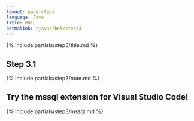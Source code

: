 ```yaml
---
layout: page-steps
language: Java
title: RHEL
permalink: /java/rhel/step/3
---
```


{% include partials/step3/title.md %}

## Step 3.1
{% include partials/step3/note.md %}

## Try the mssql extension for Visual Studio Code!
{% include partials/step3/mssql.md %}
